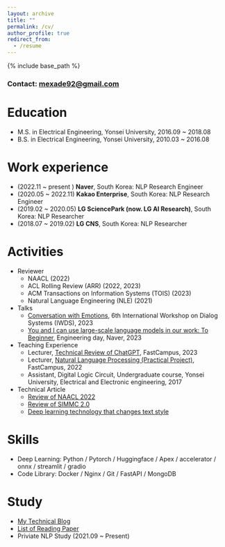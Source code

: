 ```yaml
---
layout: archive
title: ""
permalink: /cv/
author_profile: true
redirect_from:
  - /resume
---
```


{% include base_path %}

### Contact: mexade92@gmail.com

Education
======
* M.S. in Electrical Engineering, Yonsei University, 2016.09 ~ 2018.08
* B.S. in Electrical Engineering, Yonsei University, 2010.03 ~ 2016.08

Work experience
======
* (2022.11 ~ present&nbsp;) **Naver**, South Korea: NLP Research Engineer
* (2020.05 ~ 2022.11) **Kakao Enterprise**, South Korea: NLP Research Engineer
* (2019.02 ~ 2020.05) **LG SciencePark (now. LG AI Research)**, South Korea: NLP Researcher 
* (2018.07 ~ 2019.02) **LG CNS**, South Korea: NLP Researcher
  
Activities
======
* Reviewer  
  - NAACL (2022)
  - ACL Rolling Review (ARR) (2022, 2023)
  - ACM Transactions on Information Systems (TOIS) (2023)
  - Natural Language Engineering (NLE) (2021)
* Talks
  - [Conversation with Emotions](https://sigai.or.kr/workshop/bigcomp/2023/iwds/), 6th International Workshop on Dialog Systems (IWDS), 2023
  - [You and I can use large-scale language models in our work: To Beginner](https://d2.naver.com/helloworld/9383947), Engineering day, Naver, 2023
* Teaching Experience
  - Lecturer, [Technical Review of ChatGPT](https://fastcampus.co.kr/data_online_chatgptrv), FastCampus, 2023
  - Lecturer, [Natural Language Processing (Practical Project)](https://fastcampus.co.kr/data_online_nlppr), FastCampus, 2022
  - Assistant, Digital Logic Circuit, Undergraduate course, Yonsei University, Electrical and Electronic engineering, 2017
* Technical Article
  - [Review of NAACL 2022](https://tech.kakaoenterprise.com/156)
  - [Review of SIMMC 2.0](https://tech.kakaoenterprise.com/139)
  - [Deep learning technology that changes text style](https://kakaoenterprise.github.io/deepdive/210525)

Skills
======
* Deep Learning: Python / Pytorch / Huggingface / Apex / accelerator / onnx / streamlit / gradio
* Code Library: Docker / Nginx / Git / FastAPI / MongoDB

Study
======
* [My Technical Blog](https://ai-information.blogspot.com/)
* [List of Reading Paper](https://ai-information.blogspot.com/2022/05/paper-history.html)
* Priviate NLP Study (2021.09 ~ Present)
